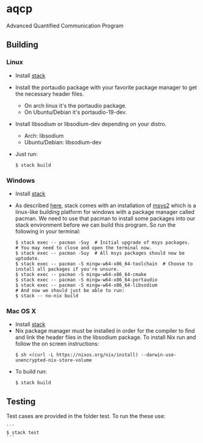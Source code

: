 # aqcp
Advanced Quantified Communication Program

## Building

### Linux

* Install [stack](https://docs.haskellstack.org/en/stable/README/)
* Install the portaudio package with your favorite package manager to get the necessary header files.
    * On arch linux it's the portaudio package.
    * On Ubuntu/Debian it's portaudio-19-dev.
* Install libsodium or libsodium-dev depending on your distro.
    * Arch: libsodium
    * Ubuntu/Debian: libsodium-dev
* Just run:

    ```
    $ stack build
    ```

### Windows

* Install [stack](https://docs.haskellstack.org/en/stable/README/)
* As described [here](https://docs.haskellstack.org/en/stable/developing_on_windows), stack comes with an installation of [msys2](https://www.msys2.org) which is a linux-like building platform for windows with a package manager called pacman. We need to use that pacman to install some packages into our stack environment before we can build this program. So run the following in your terminal:

    ```
    $ stack exec -- pacman -Suy  # Initial upgrade of msys packages.
    # You may need to close and open the terminal now.
    $ stack exec -- pacman -Suy  # All msys packages should now be uptodate.
    $ stack exec -- pacman -S mingw-w64-x86_64-toolchain  # Choose to install all packages if you're unsure.
    $ stack exec -- pacman -S mingw-w64-x86_64-cmake
    $ stack exec -- pacman -S mingw-w64-x86_64-portaudio
    $ stack exec -- pacman -S mingw-w64-x86_64-libsodium
    # And now we should just be able to run:
    $ stack -- no-nix build
    ```

### Mac OS X

* Install [stack](https://docs.haskellstack.org/en/stable/README/)
* Nix package manager must be installed in order for the compiler to find and link the header files in the
libsodium package. To install Nix run and follow the on screen instructions:
    ```
    $ sh <(curl -L https://nixos.org/nix/install) --darwin-use-unencrypted-nix-store-volume
    ```
* To build run:
    ```
    $ stack build
    ```
## Testing
Test cases are provided in the folder test. To run the these use:

    ```
    $ stack test
    ```

